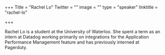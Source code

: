 +++
Title = "Rachel Lo"
Twitter = ""
image = ""
type = "speaker"
linktitle = "rachel-lo"

+++

Rachel Lo is a student at the University of Waterloo. She spent a term as an intern at Datadog working primarily on integrations for the Application Performance Management feature and has previously interned at Pagerduty.